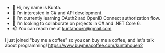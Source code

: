 - 👋 Hi, my name is Kunta.
- 👀 I’m interested in C# and API development.
- 🌱 I’m currently learning OAuth2 and OpenID Connect authorization flow.
- 💞️ I’m looking to collaborate on projects in C# and .NET Core 6.
- 📫 You can reach me at kuntahouen@gmail.com

I just joined "buy me a coffee" so you can buy me a coffee, and let's talk about programming!
https://www.buymeacoffee.com/kuntahouen2

<!---
KuntaH/KuntaH is a ✨ special ✨ repository because its `README.md` (this file) appears on your GitHub profile.
You can click the Preview link to take a look at your changes.
--->
